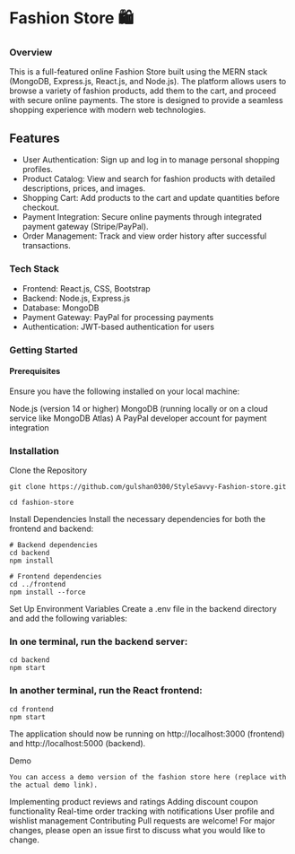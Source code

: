 <h1>Fashion Store 🛍️</h1>
<h3>Overview</h3>
<p></p>This is a full-featured online Fashion Store built using the MERN stack (MongoDB, Express.js, React.js, and Node.js). The platform allows users to browse a variety of fashion products, add them to the cart, and proceed with secure online payments. The store is designed to provide a seamless shopping experience with modern web technologies.</p>

<h2>Features</h2>
<ul>
  <li>User Authentication: Sign up and log in to manage personal shopping profiles.</li>
<li>Product Catalog: View and search for fashion products with detailed descriptions, prices, and images.</li>
<li>Shopping Cart: Add products to the cart and update quantities before checkout.</li>
<li>Payment Integration: Secure online payments through integrated payment gateway (Stripe/PayPal).</li>
<li>Order Management: Track and view order history after successful transactions.</li></ul>

<h3>Tech Stack</h3>
<ul>
  <li>Frontend: React.js, CSS, Bootstrap</li>
<li>Backend: Node.js, Express.js</li>
<li>Database: MongoDB </li>
<li>Payment Gateway:  PayPal for processing payments</li>
<li>Authentication: JWT-based authentication for users</li></ul>
<h3>Getting Started</h3>

<h4>Prerequisites</h4>
<p>Ensure you have the following installed on your local machine:

Node.js (version 14 or higher)
MongoDB (running locally or on a cloud service like MongoDB Atlas)
A PayPal developer account for payment integration</p>
<h3>Installation</h3>
Clone the Repository

```
git clone https://github.com/gulshan0300/StyleSavvy-Fashion-store.git
```
```
cd fashion-store
```
Install Dependencies Install the necessary dependencies for both the frontend and backend:

```
# Backend dependencies
cd backend
npm install 

# Frontend dependencies
cd ../frontend
npm install --force
```
Set Up Environment Variables Create a .env file in the backend directory and add the following variables:



<h3>In one terminal, run the backend server:</h3>

```
cd backend
npm start
```
<h3>In another terminal, run the React frontend:</h3>

```
cd frontend
npm start
```
The application should now be running on http://localhost:3000 (frontend) and http://localhost:5000 (backend).

Demo

```
You can access a demo version of the fashion store here (replace with the actual demo link).
```


Implementing product reviews and ratings
Adding discount coupon functionality
Real-time order tracking with notifications
User profile and wishlist management
Contributing
Pull requests are welcome! For major changes, please open an issue first to discuss what you would like to change.

